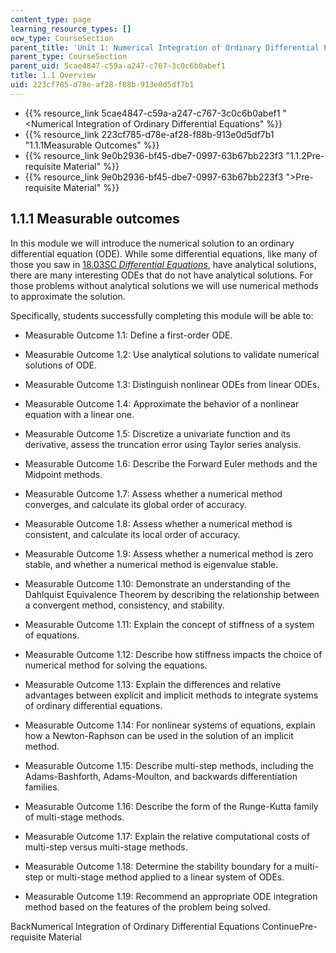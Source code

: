 ```yaml
---
content_type: page
learning_resource_types: []
ocw_type: CourseSection
parent_title: 'Unit 1: Numerical Integration of Ordinary Differential Equations'
parent_type: CourseSection
parent_uid: 5cae4847-c59a-a247-c767-3c0c6b0abef1
title: 1.1 Overview
uid: 223cf785-d78e-af28-f88b-913e0d5df7b1
---
```


*   {{% resource_link 5cae4847-c59a-a247-c767-3c0c6b0abef1 "\<Numerical Integration of Ordinary Differential Equations" %}}
*   {{% resource_link 223cf785-d78e-af28-f88b-913e0d5df7b1 "1.1.1Measurable Outcomes" %}}
*   {{% resource_link 9e0b2936-bf45-dbe7-0997-63b67bb223f3 "1.1.2Pre-requisite Material" %}}
*   {{% resource_link 9e0b2936-bf45-dbe7-0997-63b67bb223f3 "\>Pre-requisite Material" %}}

1.1.1 Measurable outcomes
-------------------------

In this module we will introduce the numerical solution to an ordinary differential equation (ODE). While some differential equations, like many of those you saw in [18.03SC _Differential Equations_](/courses/18-03sc-differential-equations-fall-2011), have analytical solutions, there are many interesting ODEs that do not have analytical solutions. For those problems without analytical solutions we will use numerical methods to approximate the solution.

Specifically, students successfully completing this module will be able to:

*   Measurable Outcome 1.1: Define a first-order ODE.
    
*   Measurable Outcome 1.2: Use analytical solutions to validate numerical solutions of ODE.
    
*   Measurable Outcome 1.3: Distinguish nonlinear ODEs from linear ODEs.
    
*   Measurable Outcome 1.4: Approximate the behavior of a nonlinear equation with a linear one.
    
*   Measurable Outcome 1.5: Discretize a univariate function and its derivative, assess the truncation error using Taylor series analysis.
    
*   Measurable Outcome 1.6: Describe the Forward Euler methods and the Midpoint methods.
    
*   Measurable Outcome 1.7: Assess whether a numerical method converges, and calculate its global order of accuracy.
    
*   Measurable Outcome 1.8: Assess whether a numerical method is consistent, and calculate its local order of accuracy.
    
*   Measurable Outcome 1.9: Assess whether a numerical method is zero stable, and whether a numerical method is eigenvalue stable.
    
*   Measurable Outcome 1.10: Demonstrate an understanding of the Dahlquist Equivalence Theorem by describing the relationship between a convergent method, consistency, and stability.
    
*   Measurable Outcome 1.11: Explain the concept of stiffness of a system of equations.
    
*   Measurable Outcome 1.12: Describe how stiffness impacts the choice of numerical method for solving the equations.
    
*   Measurable Outcome 1.13: Explain the differences and relative advantages between explicit and implicit methods to integrate systems of ordinary differential equations.
    
*   Measurable Outcome 1.14: For nonlinear systems of equations, explain how a Newton-Raphson can be used in the solution of an implicit method.
    
*   Measurable Outcome 1.15: Describe multi-step methods, including the Adams-Bashforth, Adams-Moulton, and backwards differentiation families.
    
*   Measurable Outcome 1.16: Describe the form of the Runge-Kutta family of multi-stage methods.
    
*   Measurable Outcome 1.17: Explain the relative computational costs of multi-step versus multi-stage methods.
    
*   Measurable Outcome 1.18: Determine the stability boundary for a multi-step or multi-stage method applied to a linear system of ODEs.
    
*   Measurable Outcome 1.19: Recommend an appropriate ODE integration method based on the features of the problem being solved.
    

BackNumerical Integration of Ordinary Differential Equations ContinuePre-requisite Material